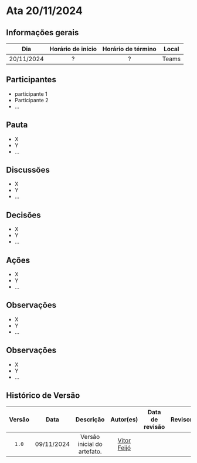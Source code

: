 # Ata 20/11/2024

## Informações gerais

|Dia| Horário de início | Horário de término | Local |
|:-:|:-:|:-:|:-:|
| 20/11/2024 | ? | ? | Teams |

## Participantes

- participante 1
- Participante 2
- ...

## Pauta

- X
- Y
- ...

## Discussões

- X
- Y
- ...

## Decisões

- X
- Y
- ...

## Ações

- X
- Y
- ...

## Observações
- X
- Y
- ...

## Observações
- X
- Y
- ...

## Histórico de Versão

| Versão | Data | Descrição | Autor(es) | Data de revisão | Revisor(es) |
| :-: | :-: | :-: | :-: | :-: | :-: |
| `1.0` | 09/11/2024  | Versão inicial do artefato. | [Vitor Feijó](https://github.com/vitorfleonardo) |  |  |